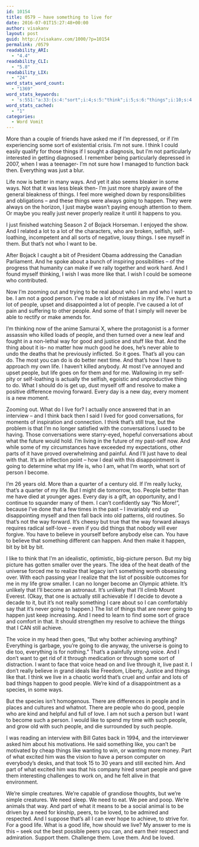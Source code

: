 ```yaml
---
id: 10154
title: 0579 – have something to live for
date: 2016-07-01T15:27:48+00:00
author: visakanv
layout: post
guid: http://visakanv.com/1000/?p=10154
permalink: /0579
readability_ARI:
  - "4.4"
readability_CLI:
  - "5.8"
readability_LIX:
  - "24"
word_stats_word_count:
  - "1369"
word_stats_keywords:
  - 's:551:"a:33:{s:4:"sort";i:4;s:5:"think";i:5;s:6:"things";i:10;s:4:"just";i:7;s:4:"life";i:9;s:6:"better";i:3;s:4:"ways";i:3;s:5:"going";i:6;s:6:"happen";i:6;s:6:"really";i:4;s:7:"realize";i:3;s:4:"self";i:5;s:4:"want";i:5;s:4:"make";i:4;s:4:"like";i:8;s:4:"good";i:8;s:6:"person";i:6;s:6:"people";i:14;s:4:"goes";i:3;s:8:"actually";i:3;s:7:"forward";i:3;s:4:"live";i:5;s:13:"conversations";i:4;s:4:"past";i:3;s:6:"become";i:4;s:5:"years";i:3;s:4:"love";i:3;s:7:"believe";i:3;s:4:"need";i:4;s:7:"achieve";i:3;s:5:"voice";i:3;s:4:"part";i:3;s:7:"excited";i:3;}";'
word_stats_cached:
  - "1"
categories:
  - Word Vomit
---
```

More than a couple of friends have asked me if I&#8217;m depressed, or if I&#8217;m experiencing some sort of existential crisis. I&#8217;m not sure. I think I could easily qualify for those things if I sought a diagnosis, but I&#8217;m not particularly interested in getting diagnosed. I remember being particularly depressed in 2007, when I was a teenager- I&#8217;m not sure how I managed to function back then. Everything was just a blur.

Life now is better in many ways. And yet it also seems bleaker in some ways. Not that it was less bleak then- I&#8217;m just more sharply aware of the general bleakness of things. I feel more weighed down by responsibilities and obligations – and these things were always going to happen. They were always on the horizon, I just maybe wasn’t paying enough attention to them. Or maybe you really just never properly realize it until it happens to you.

I just finished watching Season 2 of Bojack Horseman. I enjoyed the show. And I related a lot to a lot of the characters, who are broken, selfish, self-loathing, incompetent and all sorts of negative, lousy things. I see myself in them. But that’s not who I want to be.

After Bojack I caught a bit of President Obama addressing the Canadian Parliament. And he spoke about a bunch of inspiring possibilities – of the progress that humanity can make if we rally together and work hard. And I found myself thinking, I wish I was more like that. I wish I could be someone who contributed.

Now I’m zooming out and trying to be real about who I am and who I want to be. I am not a good person. I’ve made a lot of mistakes in my life. I’ve hurt a lot of people, upset and disappointed a lot of people. I’ve caused a lot of pain and suffering to other people. And some of that I simply will never be able to rectify or make amends for.

I’m thinking now of the anime Samurai X, where the protagonist is a former assassin who killed loads of people, and then turned over a new leaf and fought in a non-lethal way for good and justice and stuff like that. And the thing about it is– no matter how much good he does, he’s never able to undo the deaths that he previously inflicted. So it goes. That’s all you can do. The most you can do is do better next time. And that’s how I have to approach my own life. I haven’t killed anybody. At most I’ve annoyed and upset people, but life goes on for them and for me. Wallowing in my self-pity or self-loathing is actually the selfish, egoistic and unproductive thing to do. What I should do is get up, dust myself off and resolve to make a positive difference moving forward. Every day is a new day, every moment is a new moment.

Zooming out. What do I live for? I actually once answered that in an interview – and I think back then I said I lived for good conversations, for moments of inspiration and connection. I think that’s still true, but the problem is that I’m no longer satisfied with the conversations I used to be having. Those conversations were starry-eyed, hopeful conversations about what the future would hold. I’m living in the future of my past-self now. And while some of my circumstances have exceeded my expectations, other parts of it have proved overwhelming and painful. And I’ll just have to deal with that. It’s an inflection point – how I deal with this disappointment is going to determine what my life is, who I am, what I’m worth, what sort of person I become.

I’m 26 years old. More than a quarter of a century old. If I’m really lucky, that’s a quarter of my life. But I might die tomorrow, too. People better than me have died at younger ages. Every day is a gift, an opportunity, and I continue to squander many of them. I can’t confidently say “No More!”, because I’ve done that a few times in the past – I invariably end up disappointing myself and then fall back into old patterns, old routines. So that’s not the way forward. It’s cheesy but true that the way forward always requires radical self-love – even if you did things that nobody will ever forgive. You have to believe in yourself before anybody else can. You have to believe that something different can happen. And then make it happen, bit by bit by bit.

I like to think that I’m an idealistic, optimistic, big-picture person. But my big picture has gotten smaller over the years. The idea of the heat death of the universe forced me to realize that legacy isn’t something worth obsessing over. With each passing year I realize that the list of possible outcomes for me in my life grow smaller. I can no longer become an Olympic athlete. It’s unlikely that I’ll become an astronaut. It’s unlikely that I’ll climb Mount Everest. (Okay, that one is actually still achievable if I decide to devote a decade to it, but it’s not really something I care about so I can comfortably say that it’s never going to happen.) The list of things that are never going to happen just keep increasing. And I need to learn to find some sort of grace and comfort in that. It should strengthen my resolve to achieve the things that I CAN still achieve.

The voice in my head then goes, “But why bother achieving anything? Everything is garbage, you’re going to die anyway, the universe is going to die too, everything is for nothing.” That’s a painfully strong voice. And I don’t want to get rid of it through medication or through some sort of distraction. I want to face that voice head on and live through it, live past it. I don’t really believe in grand ideals like Freedom, Liberty, Justice and things like that. I think we live in a chaotic world that’s cruel and unfair and lots of bad things happen to good people. We’re kind of a disappointment as a species, in some ways.

But the species isn’t homogenous. There are differences in people and in places and cultures and whatnot. There are people who do good, people who are kind and helpful and full of love. I am not such a person but I want to become such a person. I would like to spend my time with such people, and grow old with such people, and die surrounded by such people.

I was reading an interview with Bill Gates back in 1994, and the interviewer asked him about his motivations. He said something like, you can’t be motivated by cheap things like wanting to win, or wanting more money. Part of what excited him was the vision to have a person computer on everybody’s desks, and that took 15 to 30 years and still excited him. And part of what excited him was that his company hired smart people and gave them interesting challenges to work on, and he felt alive in that environment.

We’re simple creatures. We’re capable of grandiose thoughts, but we’re simple creatures. We need sleep. We need to eat. We pee and poop. We’re animals that way. And part of what it means to be a social animal is to be driven by a need for kinship, peers, to be loved, to be admired and respected. And I suppose that’s all I can ever hope to achieve, to strive for. For a good life. What is a good life, how should we live? My answer to me is this – seek out the best possible peers you can, and earn their respect and admiration. Support them. Challenge them. Love them. And be loved.